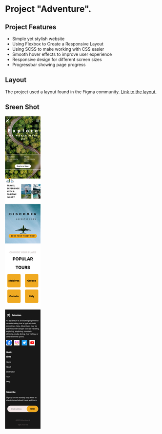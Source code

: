 # Project "Adventure".

## Project Features

-   Simple yet stylish website
-   Using Flexbox to Create a Responsive Layout
-   Using SCSS to make working with CSS easier
-   Smooth hover effects to improve user experience
-   Responsive design for different screen sizes
-   Progressbar showing page progress

## Layout

The project used a layout found in the Figma community. [Link to the layout.](<https://www.figma.com/file/nKuSCKtUVmeFaaCemi6RBu/web-design-(Community)-(Copy)?type=design&mode=design&t=K9kPFRzuW0jCJdiM-0>)

## Sreen Shot

![Mobile Screenshot](/screenshot/mobile.png?raw=true "Mobile")
